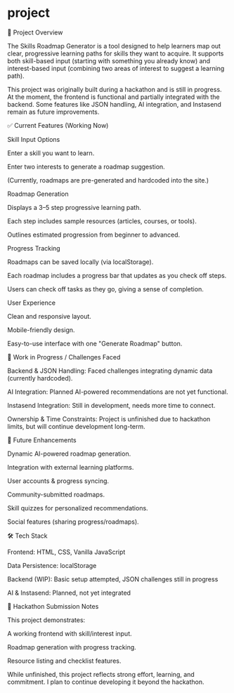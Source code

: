 # project
📌 Project Overview

The Skills Roadmap Generator is a tool designed to help learners map out clear, progressive learning paths for skills they want to acquire. It supports both skill-based input (starting with something you already know) and interest-based input (combining two areas of interest to suggest a learning path).

This project was originally built during a hackathon and is still in progress. At the moment, the frontend is functional and partially integrated with the backend. Some features like JSON handling, AI integration, and Instasend remain as future improvements.

✅ Current Features (Working Now)

Skill Input Options

Enter a skill you want to learn.

Enter two interests to generate a roadmap suggestion.

(Currently, roadmaps are pre-generated and hardcoded into the site.)

Roadmap Generation

Displays a 3–5 step progressive learning path.

Each step includes sample resources (articles, courses, or tools).

Outlines estimated progression from beginner to advanced.

Progress Tracking

Roadmaps can be saved locally (via localStorage).

Each roadmap includes a progress bar that updates as you check off steps.

Users can check off tasks as they go, giving a sense of completion.

User Experience

Clean and responsive layout.

Mobile-friendly design.

Easy-to-use interface with one "Generate Roadmap" button.

🚧 Work in Progress / Challenges Faced

Backend & JSON Handling: Faced challenges integrating dynamic data (currently hardcoded).

AI Integration: Planned AI-powered recommendations are not yet functional.

Instasend Integration: Still in development, needs more time to connect.

Ownership & Time Constraints: Project is unfinished due to hackathon limits, but will continue development long-term.

🔮 Future Enhancements

Dynamic AI-powered roadmap generation.

Integration with external learning platforms.

User accounts & progress syncing.

Community-submitted roadmaps.

Skill quizzes for personalized recommendations.

Social features (sharing progress/roadmaps).

🛠️ Tech Stack

Frontend: HTML, CSS, Vanilla JavaScript

Data Persistence: localStorage

Backend (WIP): Basic setup attempted, JSON challenges still in progress

AI & Instasend: Planned, not yet integrated

🎯 Hackathon Submission Notes

This project demonstrates:

A working frontend with skill/interest input.

Roadmap generation with progress tracking.

Resource listing and checklist features.

While unfinished, this project reflects strong effort, learning, and commitment. I plan to continue developing it beyond the hackathon.
